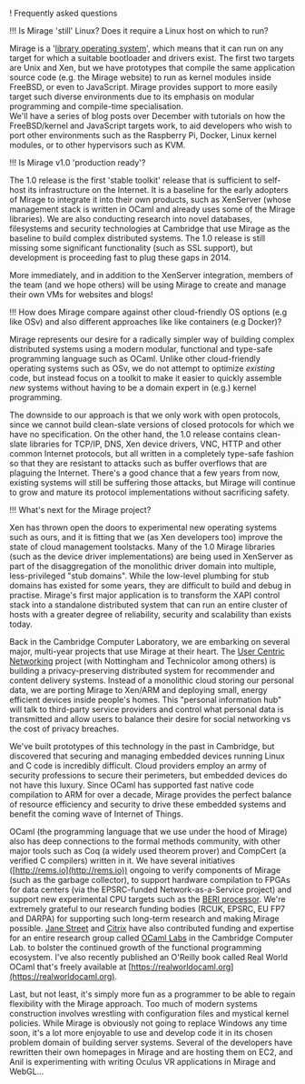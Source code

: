 ! Frequently asked questions

!!! Is Mirage 'still' Linux? Does it require a Linux host on which to run?

Mirage is a '[library operating system](http://anil.recoil.org/papers/2013-asplos-mirage.pdf‎)',
which means that it can run on any target for which a suitable bootloader 
and drivers exist.  The first two targets are Unix and Xen, but we have 
prototypes that compile the same application source code (e.g. the Mirage 
website) to run as kernel modules inside FreeBSD, or even to JavaScript.
Mirage provides support to more easily target such diverse environments due 
to its emphasis on modular programming and compile-time specialisation.  
We'll have a series of blog posts over December with tutorials on how the 
FreeBSD/kernel and JavaScript targets work, to aid developers who wish to 
port other environments such as the Raspberry Pi, Docker, Linux kernel 
modules, or to other hypervisors such as KVM.


!!! Is Mirage v1.0 'production ready'? 

The 1.0 release is the first 'stable toolkit' release that is sufficient to 
self-host its infrastructure on the Internet.  It is a baseline for the 
early adopters of Mirage to integrate it into their own products, such as 
XenServer (whose management stack is written in OCaml and already uses some 
of the Mirage libraries).  We are also conducting research into novel 
databases, filesystems and security technologies at Cambridge that use 
Mirage as the baseline to build complex distributed systems.  The 1.0 
release is still missing some significant functionality (such as SSL 
support), but development is proceeding fast to plug these gaps in 2014.

More immediately, and in addition to the XenServer integration, members of 
the team (and we hope others) will be using Mirage to create and manage 
their own VMs for websites and blogs!


!!! How does Mirage compare against other cloud-friendly OS options (e.g  like OSv) and also different approaches like like containers (e.g Docker)?

Mirage represents our desire for a radically simpler way of building complex 
distributed systems using a modern modular, functional and type-safe 
programming language such as OCaml.  Unlike other cloud-friendly operating 
systems such as OSv, we do not attempt to optimize *existing* code, but 
instead focus on a toolkit to make it easier to quickly assemble *new* 
systems without having to be a domain expert in (e.g.) kernel programming.

The downside to our approach is that we only work with open protocols, since 
we cannot build clean-slate versions of closed protocols for which we have 
no specification.  On the other hand, the 1.0 release contains clean-slate 
libraries for TCP/IP, DNS, Xen device drivers, VNC, HTTP and other common 
Internet protocols, but all written in a completely type-safe fashion so 
that they are resistant to attacks such as buffer overflows that are 
plaguing the Internet. There's a good chance that a few years from now, 
existing systems will still be suffering those attacks, but Mirage will 
continue to grow and mature its protocol implementations without sacrificing 
safety. 


!!! What's next for the Mirage project?

Xen has thrown open the doors to experimental new operating systems such as 
ours, and it is fitting that we (as Xen developers too) improve the state of 
cloud management toolstacks.  Many of the 1.0 Mirage libraries (such as the 
device driver implementations) are being used in XenServer as part of the 
disaggregation of the monolithic driver domain into multiple, 
less-privileged "stub domains". While the low-level plumbing for stub 
domains has existed for some years, they are difficult to build and debug in 
practise.  Mirage's first major application is to transform the XAPI control 
stack into a standalone distributed system that can run an entire cluster of 
hosts with a greater degree of reliability, security and scalability than 
exists today.

Back in the Cambridge Computer Laboratory, we are embarking on several 
major, multi-year projects that use Mirage at their heart.  The 
[User Centric Networking](http://usercentricnetworking.eu) project (with 
Nottingham and Technicolor among others) is building a privacy-preserving 
distributed system for recommender and content delivery systems.  Instead of 
a monolithic cloud storing our personal data, we are porting Mirage to 
Xen/ARM and deploying small, energy efficient devices inside people's homes. 
This "personal information hub" will talk to third-party service providers 
and control what personal data is transmitted and allow users to balance 
their desire for social networking vs the cost of privacy breaches.

We've built prototypes of this technology in the past in Cambridge, but 
discovered that securing and managing embedded devices running Linux and C 
code is incredibly difficult.  Cloud providers employ an army of security 
professions to secure their perimeters, but embedded devices do not have 
this luxury.  Since OCaml has supported fast native code compilation to ARM 
for over a decade, Mirage provides the perfect balance of resource 
efficiency and security to drive these embedded systems and benefit the 
coming wave of Internet of Things.

OCaml (the programming language that we use under the hood of Mirage) also 
has deep connections to the formal methods community, with other major tools 
such as Coq (a widely used theorem prover) and CompCert (a verified C 
compilers) written in it.  We have several initiatives ([http://rems.io](http://rems.io)) 
ongoing to verify components of Mirage (such as the garbage collector), to 
support hardware compilation to FPGAs for data centers (via the EPSRC-funded 
Network-as-a-Service project) and support new experimental CPU targets such 
as the [BERI processor](http://www.cl.cam.ac.uk/research/security/ctsrd/beri.html). 
We're extremely grateful to our research funding bodies (RCUK, EPSRC, EU FP7 
and DARPA) for supporting such long-term research and making Mirage possible.
[Jane Street](http://janestreet.com) and [Citrix](http://www.citrix.com) 
have also contributed funding and expertise for an entire research group 
called [OCaml Labs](http://www.cl.cam.ac.uk/projects/ocamllabs/) in the 
Cambridge Computer Lab. to bolster the continued growth of the functional 
programming ecosystem.  I've also recently published an O'Reilly book called 
Real World OCaml that's freely available at 
[https://realworldocaml.org](https://realworldocaml.org).

Last, but not least, it's simply more fun as a programmer to be able to 
regain flexibility with the Mirage approach. Too much of modern systems 
construction involves wrestling with configuration files and mystical kernel 
policies.  While Mirage is obviously not going to replace Windows any time 
soon, it's a lot more enjoyable to use and develop code it in its chosen 
problem domain of building server systems.  Several of the developers have 
rewritten their own homepages in Mirage and are hosting them on EC2, and 
Anil is experimenting with writing Oculus VR applications in Mirage and WebGL...





